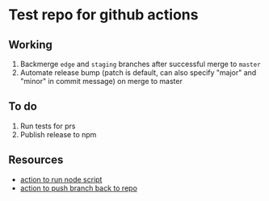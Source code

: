 # Test repo for github actions


## Working
1. Backmerge `edge` and `staging` branches after successful merge to `master`
2. Automate release bump (patch is default, can also specify "major" and "minor" in commit message) on merge to master

## To do
1. Run tests for prs
2. Publish release to npm

## Resources

- [action to run node script](https://github.com/actions/setup-node)
- [action to push branch back to repo](https://github.com/ad-m/github-push-action)
